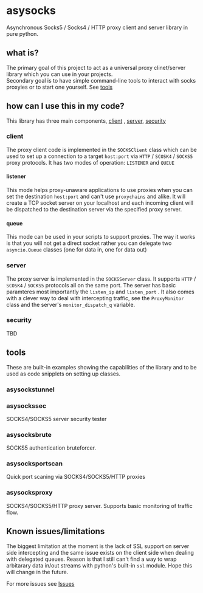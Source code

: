 # asysocks
Asynchronous Socks5 / Socks4 / HTTP proxy client and server library in pure python.

## what is?
The primary goal of this project to act as a universal proxy clinet/server library which you can use in your projects.  
Secondary goal is to have simple command-line tools to interact with socks proxyies or to start one yourself. See [tools](https://github.com/skelsec/asysocks#tools)  

## how can I use this in my code?
This library has three main components, [client](https://github.com/skelsec/asysocks#client) , [server](https://github.com/skelsec/asysocks#server), [security](https://github.com/skelsec/asysocks#security)

### client
The proxy client code is implemented in the `SOCKSClient` class which can be used to set up a connection to a target `host:port` via `HTTP` / `SCOSK4` / `SOCKS5` proxy protocols. It has two modes of operation: `LISTENER` and `QUEUE`

#### listener
This mode helps proxy-unaware applications to use proxies when you can set the destination `host:port` and can't use `proxychains` and alike.
It will create a TCP socket server on your localhost and each incoming client will be dispatched to the destination server via the specified proxy server.  

#### queue
This mode can be used in your scripts to support proxies. The way it works is that you will not get a direct socket rather you can delegate two `asyncio.Queue` classes (one for data in, one for data out)

### server
The proxy server is implemented in the `SOCKSServer` class. It supports `HTTP` / `SCOSK4` / `SOCKS5` protocols all on the same port. The server has basic paramteres most importantly the `listen_ip` and `listen_port` .
It also comes with a clever way to deal with intercepting traffic, see the `ProxyMonitor` class and the server's `monitor_dispatch_q` variable.

### security
TBD

## tools
These are built-in examples showing the capabilities of the library and to be used as code snipplets on setting up classes.
### asysockstunnel

### asysockssec
SOCKS4/SOCKS5 server security tester
### asysocksbrute
SOCKS5 authentication bruteforcer.
### asysocksportscan
Quick port scaning via SOCKS4/SOCKS5/HTTP proxies
### asysocksproxy
SOCKS4/SOCKS5/HTTP proxy server. Supports basic monitoring of traffic flow.

## Known issues/limitations
The biggest limitation at the moment is the lack of SSL support on server side intercepting and the same issue exists on the client side when dealing with delegated queues. Reason is that I still can't find a way to wrap arbitarary data in/out streams with python's built-in `ssl` module. Hope this will change in the future.

For more issues see [Issues](https://github.com/skelsec/asysocks/issues)
